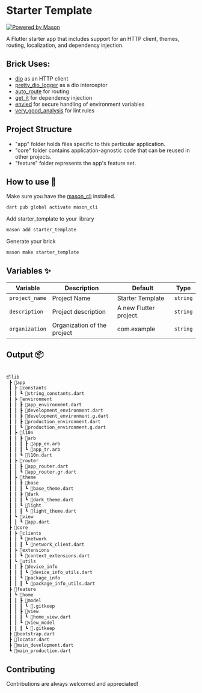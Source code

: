 # Starter Template

[![Powered by Mason](https://img.shields.io/endpoint?url=https%3A%2F%2Ftinyurl.com%2Fmason-badge)](https://github.com/felangel/mason)

A Flutter starter app that includes support for an HTTP client, themes, routing, localization, and dependency injection.

## Brick Uses:

- [dio](https://pub.dev/packages/dio) as an HTTP client
- [pretty_dio_logger](https://pub.dev/packages/pretty_dio_logger) as a dio interceptor
- [auto_route](https://pub.dev/packages/auto_route) for routing
- [get_it](https://pub.dev/packages/get_it) for dependency injection
- [envied](https://pub.dev/packages/envied) for secure handling of environment variables
- [very_good_analysis](https://pub.dev/packages/very_good_analysis) for lint rules

## Project Structure

- "app" folder holds files specific to this particular application.
- "core" folder contains application-agnostic code that can be reused in other projects.
- "feature" folder represents the app's feature set.

## How to use 🚀

Make sure you have the [mason_cli](https://github.com/felangel/mason/tree/master/packages/mason_cli) installed.

```sh
dart pub global activate mason_cli
```

Add starter_template to your library

```sh
mason add starter_template
```

Generate your brick

```sh
mason make starter_template
```

## Variables ✨

| Variable       | Description                 | Default                | Type     |
| -------------- | --------------------------- | ---------------------- | -------- |
| `project_name` | Project Name                | Starter Template       | `string` |
| `description`  | Project description         | A new Flutter project. | `string` |
| `organization` | Organization of the project | com.example            | `string` |

## Output 📦

```sh

📦lib
 ┣ 📂app
 ┃ ┣ 📂constants
 ┃ ┃ ┗ 📜string_constants.dart
 ┃ ┣ 📂environment
 ┃ ┃ ┣ 📜app_environment.dart
 ┃ ┃ ┣ 📜development_environment.dart
 ┃ ┃ ┣ 📜development_environment.g.dart
 ┃ ┃ ┣ 📜production_environment.dart
 ┃ ┃ ┗ 📜production_environment.g.dart
 ┃ ┣ 📂l10n
 ┃ ┃ ┣ 📂arb
 ┃ ┃ ┃ ┣ 📜app_en.arb
 ┃ ┃ ┃ ┗ 📜app_tr.arb
 ┃ ┃ ┗ 📜l10n.dart
 ┃ ┣ 📂router
 ┃ ┃ ┣ 📜app_router.dart
 ┃ ┃ ┗ 📜app_router.gr.dart
 ┃ ┣ 📂theme
 ┃ ┃ ┣ 📂base
 ┃ ┃ ┃ ┗ 📜base_theme.dart
 ┃ ┃ ┣ 📂dark
 ┃ ┃ ┃ ┗ 📜dark_theme.dart
 ┃ ┃ ┗ 📂light
 ┃ ┃ ┃ ┗ 📜light_theme.dart
 ┃ ┗ 📂view
 ┃ ┃ ┗ 📜app.dart
 ┣ 📂core
 ┃ ┣ 📂clients
 ┃ ┃ ┗ 📂network
 ┃ ┃ ┃ ┗ 📜network_client.dart
 ┃ ┣ 📂extensions
 ┃ ┃ ┗ 📜context_extensions.dart
 ┃ ┗ 📂utils
 ┃ ┃ ┣ 📂device_info
 ┃ ┃ ┃ ┗ 📜device_info_utils.dart
 ┃ ┃ ┗ 📂package_info
 ┃ ┃ ┃ ┗ 📜package_info_utils.dart
 ┣ 📂feature
 ┃ ┗ 📂home
 ┃ ┃ ┣ 📂model
 ┃ ┃ ┃ ┗ 📜.gitkeep
 ┃ ┃ ┣ 📂view
 ┃ ┃ ┃ ┗ 📜home_view.dart
 ┃ ┃ ┗ 📂view_model
 ┃ ┃ ┃ ┗ 📜.gitkeep
 ┣ 📜bootstrap.dart
 ┣ 📜locator.dart
 ┣ 📜main_development.dart
 ┗ 📜main_production.dart

```

## Contributing

Contributions are always welcomed and appreciated!
